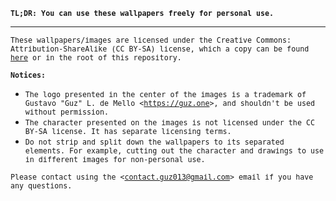 <b><samp><sub>TL;DR: You can use these wallpapers freely for personal use.</sub></samp></b>

---

<samp><small>
These wallpapers/images are licensed under the Creative Commons: Attribution-ShareAlike
(CC BY-SA) license, which a copy can be found <a href="../LICENSE-CC-BY-SA">here</a> 
or in the root of this repository.
</small></samp>

<samp><sub><b>Notices:</b></sub></samp>
<sub><ul>
    <li><samp><small>
        The logo presented in the center of the images is a trademark of 
        Gustavo "Guz" L. de Mello &lt;<a href="https://guz.one">https://guz.one</a>&gt;,
        and shouldn't be used without permission.
    </small></samp></li>
    <li><samp><small>
        The character presented on the images is not licensed under the CC BY-SA
        license. It has separate licensing terms. 
    </small><samp></li>
    <li><samp><small>
        Do not strip and split down the wallpapers to its separated elements. For
        example, cutting out the character and drawings to use in different images
        for non-personal use.
    </small><samp></li>
</ul></sub>

<samp><sub>
Please contact using the &lt;<a href="mailto:contact.guz013@gmail.com">contact.guz013@gmail.com</a>&gt;
email if you have any questions.
</small><sub>

